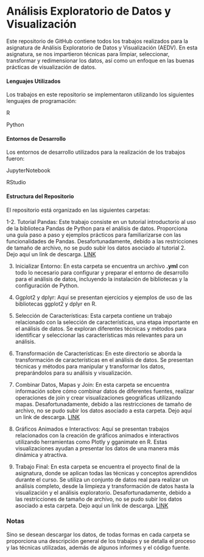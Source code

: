 # Análisis Exploratorio de Datos y Visualización
Este repositorio de GitHub contiene todos los trabajos realizados para la asignatura de Análisis Exploratorio de Datos y Visualización (AEDV). En esta asignatura, se nos impartieron técnicas para limpiar, seleccionar, transformar y redimensionar los datos, así como un enfoque en las buenas prácticas de visualización de datos.

#### Lenguajes Utilizados
Los trabajos en este repositorio se implementaron utilizando los siguientes lenguajes de programación:

R

Python
#### Entornos de Desarrollo
Los entornos de desarrollo utilizados para la realización de los trabajos fueron:

JupyterNotebook

RStudio
#### Estructura del Repositorio
El repositorio está organizado en las siguientes carpetas:

1-2. Tutorial Pandas: Este trabajo consiste en un tutorial introductorio al uso de la biblioteca Pandas de Python para el análisis de datos. Proporciona una guía paso a paso y ejemplos prácticos para familiarizarse con las funcionalidades de Pandas. Desafortunadamente, debido a las restricciones de tamaño de archivo, no se pudo subir los datos asociado al tutorial 2. Dejo aquí un link de descarga. [LINK](https://mega.nz/file/Z2k0wTYT#GiX-2dj5GfCRI-G6T4LQTPJCkMFJEd_hvwW5RN7GtuQ)

3. Inicializar Entorno: En esta carpeta se encuentra un archivo **.yml** con todo lo necesario para configurar y preparar el entorno de desarrollo para el análisis de datos, incluyendo la instalación de bibliotecas y la configuración de Python.

4. Ggplot2 y dplyr: Aquí se presentan ejercicios y ejemplos de uso de las bibliotecas ggplot2 y dplyr en R.

5. Selección de Características: Esta carpeta contiene un trabajo relacionado con la selección de características, una etapa importante en el análisis de datos. Se exploran diferentes técnicas y métodos para identificar y seleccionar las características más relevantes para un análisis.

6. Transformación de Características: En este directorio se aborda la transformación de características en el análisis de datos. Se presentan técnicas y métodos para manipular y transformar los datos, preparándolos para su análisis y visualización.

7. Combinar Datos, Mapas y Join: En esta carpeta se encuentra información sobre cómo combinar datos de diferentes fuentes, realizar operaciones de join y crear visualizaciones geográficas utilizando mapas. Desafortunadamente, debido a las restricciones de tamaño de archivo, no se pudo subir los datos asociado a esta carpeta. Dejo aquí un link de descarga. [LINK](https://mega.nz/file/Uu9WVKzA#Sp2BxTXo49PG0PgUuvoOyXdwzEBJtCSOyXvMPuaKrtI)

8. Gráficos Animados e Interactivos: Aquí se presentan trabajos relacionados con la creación de gráficos animados e interactivos utilizando herramientas como Plotly y gganimate en R. Estas visualizaciones ayudan a presentar los datos de una manera más dinámica y atractiva.

9. Trabajo Final: En esta carpeta se encuentra el proyecto final de la asignatura, donde se aplican todas las técnicas y conceptos aprendidos durante el curso. Se utiliza un conjunto de datos real para realizar un análisis completo, desde la limpieza y transformación de datos hasta la visualización y el análisis exploratorio. Desafortunadamente, debido a las restricciones de tamaño de archivo, no se pudo subir los datos asociado a esta carpeta. Dejo aquí un link de descarga. [LINK](https://mega.nz/file/Jv81UayL#w2djjXW36WR1vB9dcnCH8U9Mhq-0OoLAsI3YouGJw4A)

### Notas
Sino se desean descargar los datos, de todas formas en cada carpeta se proporciona una descripción general de los trabajos y se detalla el proceso y las técnicas utilizadas, además de algunos informes y el código fuente.
